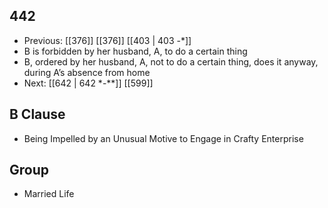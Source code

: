 ## 442
- Previous: [[376]] [[376]] [[403 | 403 -*]] 
- B is forbidden by her husband, A, to do a certain thing
- B, ordered by her husband, A, not to do a certain thing, does it anyway, during A’s absence from home
- Next: [[642 | 642 *-**]] [[599]] 

## B Clause
- Being Impelled by an Unusual Motive to Engage in Crafty Enterprise

## Group
- Married Life

